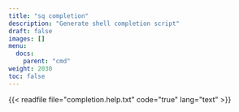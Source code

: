 ```yaml
---
title: "sq completion"
description: "Generate shell completion script"
draft: false
images: []
menu:
  docs:
    parent: "cmd"
weight: 2030
toc: false
---
```


{{< readfile file="completion.help.txt" code="true" lang="text" >}}
